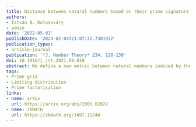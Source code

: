 ```yaml
---
title: Distance between natural numbers based on their prime signature
authors:
- István B. Kolossváry
- admin
date: '2022-05-01'
publishDate: '2024-02-04T21:07:32.730193Z'
publication_types:
- article-journal
publication: '*J. Number Theory* 234, 120-139'
doi: 10.1016/j.jnt.2021.09.010
abstract: We define a new metric between natural numbers induced by the $\ell_\infty$ norm of their unique prime signatures. In this space, we look at the natural analog of the number line and study the arithmetic function $L_\infty(N)$, which tabulates the cumulative sum of distances between consecutive natural numbers up to $N$ in this new metric. Our main result is to identify the positive and finite limit of the sequence $L_\infty(N)/N$ as the expectation of a certain random variable. The main technical contribution is to show with elementary probability that for $K=1,2$ or $3$ and $\omega_0,\ldots,\omega_K\geq 2$ the following asymptotic density holds $$\lim_{n\to\infty}\frac{\big|\big\{M\leq n:\; \|M-j\|_\infty <\omega_j \text{ for } j=0,\ldots,K \big\}\big|}{n} = \prod_{p:\, \mathrm{prime}}\! \bigg( 1- \sum_{j=0}^K\frac{1}{p^{\omega_j}} \bigg)\,.$$ This is a generalization of the formula for $k$-free numbers, i.e. when $\omega_0=\ldots=\omega_K=k$. The random variable is derived from the joint distribution when $K=1$. As an application, we obtain a modified version of the prime number theorem. Our computations up to $N=10^{12}$ have also revealed that prime gaps show a considerably richer structure than on the traditional number line.  Moreover, we raise additional open problems, which could be of independent interest. 
tags:
- Prime grid
- Limiting distribution
- Prime factorisation
links:
- name: arXiv
  url: https://arxiv.org/abs/2005.02027
- name: zbMATH
  url: https://zbmath.org/1497.11244
---
```

